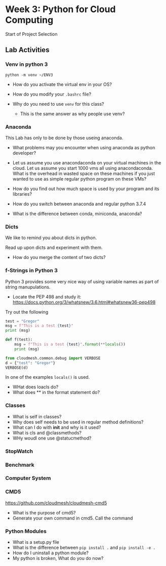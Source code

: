 # Week 3: Python for Cloud Computing 

Start of Project Selection 


## Lab Activities

### Venv in python 3


```
python -m venv ~/ENV3
```

* How do you activate the virtual env in your OS? 

* How do you modify your `.bashrc` file?

* Why do you need to use `venv` for this class? 

  - This is the same answer as why people use venv?

### Anaconda

This Lab has only to be done by those useing anaconda.

* What problems may you encounter when using anaconda as python developer?

* Let us assume you use anacondaconda on your virtual machines in the cloud. Let
  us assume you start 1000 vms all using anacondaconda. What is the overhead in
  wasted space on these machines if you just wanted to use as simple
  regular python program on these VMs?
  
* How do you find out how much space is used by your program and its
  libraries?
 
* How do you switch between anaconda and regular python 3.7.4

* What is the difference between conda, miniconda, anaconda?


### Dicts

We like to remind you about dicts in python. 

Read up upon dicts and experiment with them.

* How do you merge the content of two dicts?

### f-Strings in Python 3

Python 3 provides some very nice way of using variable names as part 
of string manupulations. 

* Locate the PEP 498 and study it:
<https://docs.python.org/3/whatsnew/3.6.html#whatsnew36-pep498>

Try out the following

```python
test = "Gregor"
msg = f"This is a test {test}"
print (msg)
```

```python
def f(test):
    msg = f"This is a test {test}".format(**locals())
    print (msg)
```

```python
from cloudmesh.common.debug import VERBOSE
d = {"test": "Gregor"}
VERBOSE(d)
```

In one of the examples `locals()` is used. 

* WHat does loacls do?
* What does ** in the format statement do?


### Classes 

* What is self in classes?
* Why does self needs to be used in regular method definitions?
* What can I do with __init__ and why is it used?
* What is cls and @classmethods?
* WHy woudl one use @statucmethod?

### StopWatch

### Benchmark

### Computer System



### CMD5

<https://github.com/cloudmesh/cloudmesh-cmd5>

* What is the purpose of cmd5?
* Generate your own command in cmd5. Call the command

### Python Modules

* What is a setup.py file
* What is the difference between `pip install .` and `pip install -e .`
* How do I uninstall a python module?
* My python is broken, What do you do now?
